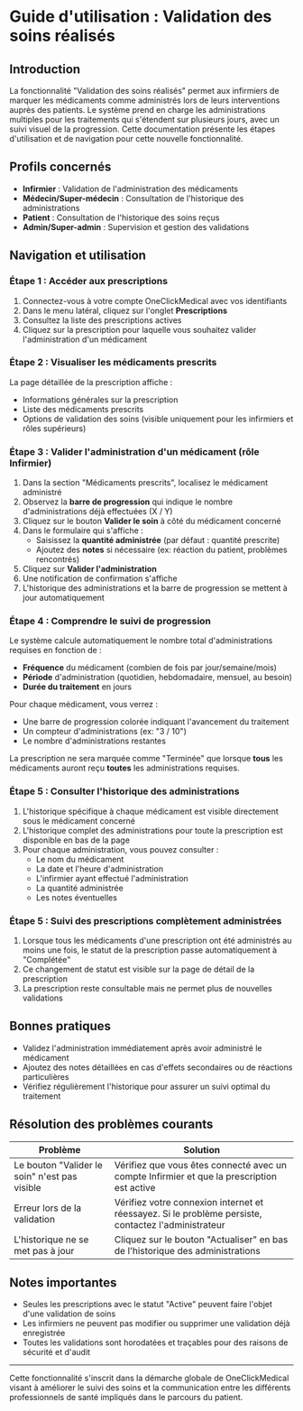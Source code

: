 # Guide d'utilisation : Validation des soins réalisés

## Introduction

La fonctionnalité "Validation des soins réalisés" permet aux infirmiers de marquer les médicaments comme administrés lors de leurs interventions auprès des patients. Le système prend en charge les administrations multiples pour les traitements qui s'étendent sur plusieurs jours, avec un suivi visuel de la progression. Cette documentation présente les étapes d'utilisation et de navigation pour cette nouvelle fonctionnalité.

## Profils concernés

- **Infirmier** : Validation de l'administration des médicaments
- **Médecin/Super-médecin** : Consultation de l'historique des administrations
- **Patient** : Consultation de l'historique des soins reçus
- **Admin/Super-admin** : Supervision et gestion des validations

## Navigation et utilisation

### Étape 1 : Accéder aux prescriptions

1. Connectez-vous à votre compte OneClickMedical avec vos identifiants
2. Dans le menu latéral, cliquez sur l'onglet **Prescriptions**
3. Consultez la liste des prescriptions actives 
4. Cliquez sur la prescription pour laquelle vous souhaitez valider l'administration d'un médicament

### Étape 2 : Visualiser les médicaments prescrits

La page détaillée de la prescription affiche :
- Informations générales sur la prescription
- Liste des médicaments prescrits
- Options de validation des soins (visible uniquement pour les infirmiers et rôles supérieurs)

### Étape 3 : Valider l'administration d'un médicament (rôle Infirmier)

1. Dans la section "Médicaments prescrits", localisez le médicament administré
2. Observez la **barre de progression** qui indique le nombre d'administrations déjà effectuées (X / Y)
3. Cliquez sur le bouton **Valider le soin** à côté du médicament concerné
4. Dans le formulaire qui s'affiche :
   - Saisissez la **quantité administrée** (par défaut : quantité prescrite)
   - Ajoutez des **notes** si nécessaire (ex: réaction du patient, problèmes rencontrés)
5. Cliquez sur **Valider l'administration**
6. Une notification de confirmation s'affiche
7. L'historique des administrations et la barre de progression se mettent à jour automatiquement

### Étape 4 : Comprendre le suivi de progression

Le système calcule automatiquement le nombre total d'administrations requises en fonction de :
- **Fréquence** du médicament (combien de fois par jour/semaine/mois)
- **Période** d'administration (quotidien, hebdomadaire, mensuel, au besoin)
- **Durée du traitement** en jours

Pour chaque médicament, vous verrez :
- Une barre de progression colorée indiquant l'avancement du traitement
- Un compteur d'administrations (ex: "3 / 10")
- Le nombre d'administrations restantes

La prescription ne sera marquée comme "Terminée" que lorsque **tous** les médicaments auront reçu **toutes** les administrations requises.

### Étape 5 : Consulter l'historique des administrations

1. L'historique spécifique à chaque médicament est visible directement sous le médicament concerné
2. L'historique complet des administrations pour toute la prescription est disponible en bas de la page
3. Pour chaque administration, vous pouvez consulter :
   - Le nom du médicament
   - La date et l'heure d'administration
   - L'infirmier ayant effectué l'administration
   - La quantité administrée
   - Les notes éventuelles

### Étape 5 : Suivi des prescriptions complètement administrées

1. Lorsque tous les médicaments d'une prescription ont été administrés au moins une fois, le statut de la prescription passe automatiquement à "Complétée"
2. Ce changement de statut est visible sur la page de détail de la prescription
3. La prescription reste consultable mais ne permet plus de nouvelles validations

## Bonnes pratiques

- Validez l'administration immédiatement après avoir administré le médicament
- Ajoutez des notes détaillées en cas d'effets secondaires ou de réactions particulières
- Vérifiez régulièrement l'historique pour assurer un suivi optimal du traitement

## Résolution des problèmes courants

| Problème | Solution |
|---------|----------|
| Le bouton "Valider le soin" n'est pas visible | Vérifiez que vous êtes connecté avec un compte Infirmier et que la prescription est active |
| Erreur lors de la validation | Vérifiez votre connexion internet et réessayez. Si le problème persiste, contactez l'administrateur |
| L'historique ne se met pas à jour | Cliquez sur le bouton "Actualiser" en bas de l'historique des administrations |

## Notes importantes

- Seules les prescriptions avec le statut "Active" peuvent faire l'objet d'une validation de soins
- Les infirmiers ne peuvent pas modifier ou supprimer une validation déjà enregistrée
- Toutes les validations sont horodatées et traçables pour des raisons de sécurité et d'audit

---

Cette fonctionnalité s'inscrit dans la démarche globale de OneClickMedical visant à améliorer le suivi des soins et la communication entre les différents professionnels de santé impliqués dans le parcours du patient.
